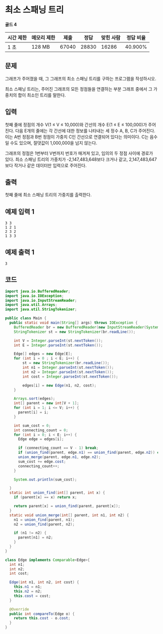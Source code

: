 # 최소 스패닝 트리 

**골드 4**

|시간 제한	|메모리 제한	|제출	|정답	|맞힌 사람	|정답 비율|
|---|---|---|---|---|---|
|1 초	|128 MB	|67040	|28830	|16286	|40.900%|

## 문제 

그래프가 주어졌을 때, 그 그래프의 최소 스패닝 트리를 구하는 프로그램을 작성하시오.

최소 스패닝 트리는, 주어진 그래프의 모든 정점들을 연결하는 부분 그래프 중에서 그 가중치의 합이 최소인 트리를 말한다.

## 입력 

첫째 줄에 정점의 개수 V(1 ≤ V ≤ 10,000)와 간선의 개수 E(1 ≤ E ≤ 100,000)가 주어진다. 다음 E개의 줄에는 각 간선에 대한 정보를 나타내는 세 정수 A, B, C가 주어진다. 이는 A번 정점과 B번 정점이 가중치 C인 간선으로 연결되어 있다는 의미이다. C는 음수일 수도 있으며, 절댓값이 1,000,000을 넘지 않는다.

그래프의 정점은 1번부터 V번까지 번호가 매겨져 있고, 임의의 두 정점 사이에 경로가 있다. 최소 스패닝 트리의 가중치가 -2,147,483,648보다 크거나 같고, 2,147,483,647보다 작거나 같은 데이터만 입력으로 주어진다.

## 출력 

첫째 줄에 최소 스패닝 트리의 가중치를 출력한다.

## 예제 입력 1

```
3 3
1 2 1
2 3 2
1 3 3
```

## 예제 출력 1

```
3
```

## 코드 

```java
import java.io.BufferedReader;
import java.io.IOException;
import java.io.InputStreamReader;
import java.util.Arrays;
import java.util.StringTokenizer;

public class Main {
  public static void main(String[] args) throws IOException {
    BufferedReader br = new BufferedReader(new InputStreamReader(System.in));
    StringTokenizer st = new StringTokenizer(br.readLine());

    int V = Integer.parseInt(st.nextToken());
    int E = Integer.parseInt(st.nextToken());

    Edge[] edges = new Edge[E];
    for (int i = 0 ; i < E; i++) {
        st = new StringTokenizer(br.readLine());
        int n1 = Integer.parseInt(st.nextToken());
        int n2 = Integer.parseInt(st.nextToken());
        int cost = Integer.parseInt(st.nextToken());

        edges[i] = new Edge(n1, n2, cost);
    }

    Arrays.sort(edges);
    int[] parent = new int[V + 1];
    for (int i = 1; i <= V; i++) {
      parent[i] = i;
    }

    int sum_cost = 0;
    int connecting_count = 0;
    for (int i = 0; i < E; i++) {
      Edge edge = edges[i];

      if (connecting_count == V - 1) break;
      if (union_find(parent, edge.n1) == union_find(parent, edge.n2)) continue;
      union_merge(parent, edge.n1, edge.n2);
      sum_cost += edge.cost;
      connecting_count++;
    }

    System.out.println(sum_cost);

  }
  static int union_find(int[] parent, int x) {
    if (parent[x] == x) return x;

    return parent[x] = union_find(parent, parent[x]);
  }
  static void union_merge(int[] parent, int n1, int n2) {
    n1 = union_find(parent, n1);
    n2 = union_find(parent, n2);

    if (n1 != n2) {
      parent[n1] = n2;
    }
  }
}

class Edge implements Comparable<Edge>{
  int n1;
  int n2;
  int cost;

  Edge(int n1, int n2, int cost) {
    this.n1 = n1;
    this.n2 = n2;
    this.cost = cost;
  }

  @Override
  public int compareTo(Edge o) {
    return this.cost - o.cost;
  }
}
```